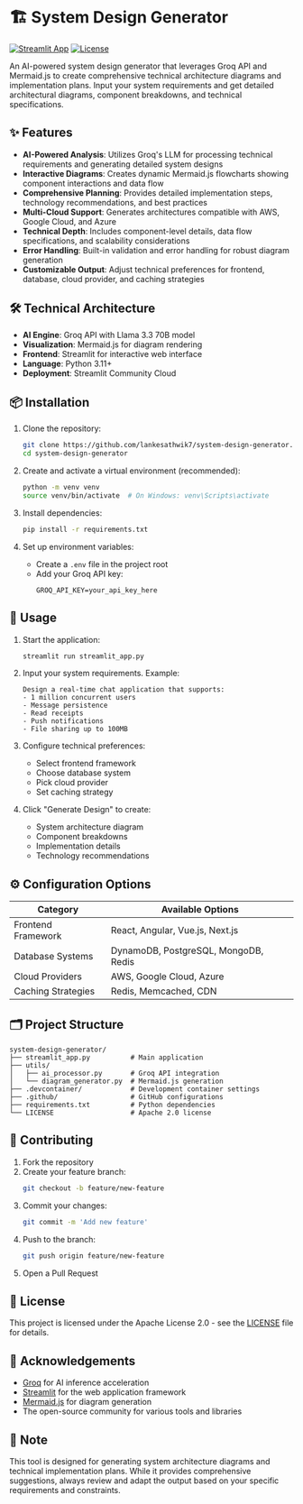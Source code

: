 # 🏗️ System Design Generator

[![Streamlit App](https://static.streamlit.io/badges/streamlit_badge_black_white.svg)](https://system-design-generator.streamlit.app)
[![License](https://img.shields.io/badge/License-Apache_2.0-blue.svg)](https://opensource.org/licenses/Apache-2.0)

An AI-powered system design generator that leverages Groq API and Mermaid.js to create comprehensive technical architecture diagrams and implementation plans. Input your system requirements and get detailed architectural diagrams, component breakdowns, and technical specifications.

## ✨ Features

- **AI-Powered Analysis**: Utilizes Groq's LLM for processing technical requirements and generating detailed system designs
- **Interactive Diagrams**: Creates dynamic Mermaid.js flowcharts showing component interactions and data flow
- **Comprehensive Planning**: Provides detailed implementation steps, technology recommendations, and best practices
- **Multi-Cloud Support**: Generates architectures compatible with AWS, Google Cloud, and Azure
- **Technical Depth**: Includes component-level details, data flow specifications, and scalability considerations
- **Error Handling**: Built-in validation and error handling for robust diagram generation
- **Customizable Output**: Adjust technical preferences for frontend, database, cloud provider, and caching strategies

## 🛠️ Technical Architecture

- **AI Engine**: Groq API with Llama 3.3 70B model
- **Visualization**: Mermaid.js for diagram rendering
- **Frontend**: Streamlit for interactive web interface
- **Language**: Python 3.11+
- **Deployment**: Streamlit Community Cloud

## 📦 Installation

1. Clone the repository:
   ```bash
   git clone https://github.com/lankesathwik7/system-design-generator.git
   cd system-design-generator
   ```

2. Create and activate a virtual environment (recommended):
   ```bash
   python -m venv venv
   source venv/bin/activate  # On Windows: venv\Scripts\activate
   ```

3. Install dependencies:
   ```bash
   pip install -r requirements.txt
   ```

4. Set up environment variables:
   - Create a `.env` file in the project root
   - Add your Groq API key:
     ```env
     GROQ_API_KEY=your_api_key_here
     ```

## 🚀 Usage

1. Start the application:
   ```bash
   streamlit run streamlit_app.py
   ```

2. Input your system requirements. Example:
   ```
   Design a real-time chat application that supports:
   - 1 million concurrent users
   - Message persistence
   - Read receipts
   - Push notifications
   - File sharing up to 100MB
   ```

3. Configure technical preferences:
   - Select frontend framework
   - Choose database system
   - Pick cloud provider
   - Set caching strategy

4. Click "Generate Design" to create:
   - System architecture diagram
   - Component breakdowns
   - Implementation details
   - Technology recommendations

## ⚙️ Configuration Options

| Category | Available Options |
|----------|------------------|
| Frontend Framework | React, Angular, Vue.js, Next.js |
| Database Systems | DynamoDB, PostgreSQL, MongoDB, Redis |
| Cloud Providers | AWS, Google Cloud, Azure |
| Caching Strategies | Redis, Memcached, CDN |

## 🗂️ Project Structure

```
system-design-generator/
├── streamlit_app.py          # Main application
├── utils/
│   ├── ai_processor.py       # Groq API integration
│   └── diagram_generator.py  # Mermaid.js generation
├── .devcontainer/            # Development container settings
├── .github/                  # GitHub configurations
├── requirements.txt          # Python dependencies
└── LICENSE                   # Apache 2.0 license
```

## 🤝 Contributing

1. Fork the repository
2. Create your feature branch:
   ```bash
   git checkout -b feature/new-feature
   ```
3. Commit your changes:
   ```bash
   git commit -m 'Add new feature'
   ```
4. Push to the branch:
   ```bash
   git push origin feature/new-feature
   ```
5. Open a Pull Request

## 📄 License

This project is licensed under the Apache License 2.0 - see the [LICENSE](LICENSE) file for details.

## 🙏 Acknowledgements

- [Groq](https://groq.com/) for AI inference acceleration
- [Streamlit](https://streamlit.io/) for the web application framework
- [Mermaid.js](https://mermaid.js.org/) for diagram generation
- The open-source community for various tools and libraries

## 📝 Note

This tool is designed for generating system architecture diagrams and technical implementation plans. While it provides comprehensive suggestions, always review and adapt the output based on your specific requirements and constraints.